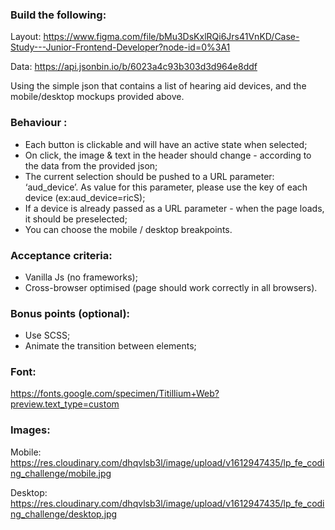 
### Build the following:

Layout:
https://www.figma.com/file/bMu3DsKxlRQi6Jrs41VnKD/Case-Study---Junior-Frontend-Developer?node-id=0%3A1

Data: https://api.jsonbin.io/b/6023a4c93b303d3d964e8ddf

Using the simple json that contains a list of hearing aid devices, and the mobile/desktop mockups provided above.


### Behaviour :
- Each button is clickable and will have an active state when selected;
- On click, the image & text in the header should change - according to the data from the provided json;
- The current selection should be pushed to a URL parameter: ‘aud_device’. As value for this parameter, please use the key of each device (ex:aud_device=ricS);
- If a device is already passed as a URL parameter - when the page loads, it should be preselected;
- You can choose the mobile / desktop breakpoints.

### Acceptance criteria:
- Vanilla Js (no frameworks);
- Cross-browser optimised (page should work correctly in all browsers).

### Bonus points (optional):
- Use SCSS;
- Animate the transition between elements;

### Font:
https://fonts.google.com/specimen/Titillium+Web?preview.text_type=custom

### Images:
Mobile: https://res.cloudinary.com/dhqvlsb3l/image/upload/v1612947435/lp_fe_coding_challenge/mobile.jpg

Desktop: https://res.cloudinary.com/dhqvlsb3l/image/upload/v1612947435/lp_fe_coding_challenge/desktop.jpg
